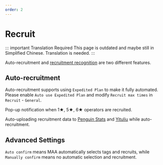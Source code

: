```yaml
---
order: 2
---
```


# Recruit

::: important Translation Required
This page is outdated and maybe still in Simplified Chinese. Translation is needed.
:::

Auto-recruitment and [recruitment recognition](./tools.md#recruitment-recognition) are two different features.

## Auto-recruitment

Auto-recruitment supports using `Expedited Plan` to make it fully automated. Please enable `Auto use Expedited Plan` and modify `Recruit max times` in `Recruit` - `General`.

Pop-up notification when 1★, 5★, 6★ operators are recruited.

Auto-uploading recruitment data to [Penguin Stats](https://penguin-stats.io/) and [Yituliu](https://ark.yituliu.cn/) while auto-recruitment.

## Advanced Settings

`Auto confirm` means MAA automatically selects tags and recruits, while `Manually confirm` means no automatic selection and recruitment.
